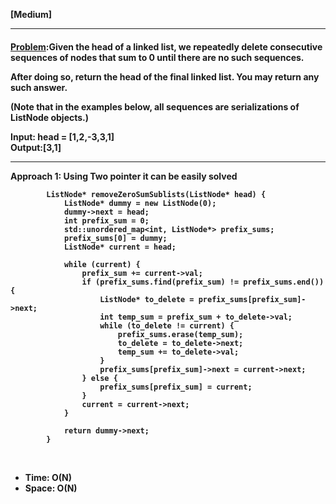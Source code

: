 <b>[Medium]</b>
<br/>

<hr/>

<h4><a href="https://leetcode.com/problems/remove-zero-sum-consecutive-nodes-from-linked-list/?envType=daily-question&envId=2024-03-12">Problem</a>:Given the head of a linked list, we repeatedly delete consecutive sequences of nodes that sum to 0 until there are no such sequences.

After doing so, return the head of the final linked list.  You may return any such answer.

 

(Note that in the examples below, all sequences are serializations of ListNode objects.)


<b>Input:</b>  head = [1,2,-3,3,1]<br>
<b>Output:</b>[3,1]<br>

<hr>
<b>Approach 1: Using Two pointer it can be easily solved</b>

<br/>

```
        ListNode* removeZeroSumSublists(ListNode* head) {
            ListNode* dummy = new ListNode(0);
            dummy->next = head;
            int prefix_sum = 0;
            std::unordered_map<int, ListNode*> prefix_sums;
            prefix_sums[0] = dummy;
            ListNode* current = head;

            while (current) {
                prefix_sum += current->val;
                if (prefix_sums.find(prefix_sum) != prefix_sums.end()) {
                    ListNode* to_delete = prefix_sums[prefix_sum]->next;
                    int temp_sum = prefix_sum + to_delete->val;
                    while (to_delete != current) {
                        prefix_sums.erase(temp_sum);
                        to_delete = to_delete->next;
                        temp_sum += to_delete->val;
                    }
                    prefix_sums[prefix_sum]->next = current->next;
                } else {
                    prefix_sums[prefix_sum] = current;
                }
                current = current->next;
            }

            return dummy->next;
        }

```

<br/>
<ul>
<li>Time: O(N)</li>
<li>Space: O(N) </li>
</ul>
